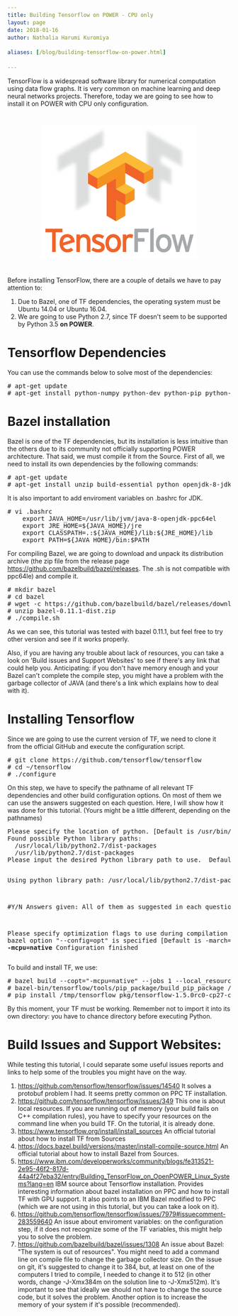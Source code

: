 ```yaml
---
title: Building Tensorflow on POWER - CPU only
layout: page
date: 2018-01-16
author: Nathalia Harumi Kuromiya

aliases: [/blog/building-tensorflow-on-power.html]

---
```


<style>
    [data-text] {
    }
    [data-text]::after {
      content: attr(data-text);
    }
</style>

TensorFlow is a widespread software library for numerical computation using data flow graphs. It is very common on machine learning and deep neural networks projects. Therefore, today we are going to see how to install it on POWER with CPU only configuration.  

<center><img src="tf-logo.png" style="padding: 25px 0px"/></center>

Before installing TensorFlow, there are a couple of details we have to pay attention to:
1. Due to Bazel, one of TF dependencies, the operating system must be Ubuntu 14.04 or Ubuntu 16.04.
2. We are going to use Python 2.7, since TF doesn't seem to be supported by Python 3.5 <strong>on POWER</strong>.

# Tensorflow Dependencies
You can use the commands below to solve most of the dependencies:

<div class="codehilite"><pre><span></span><span data-text="# "></span>apt-get update
<span data-text="# "></span>apt-get install python-numpy python-dev python-pip python-wheel
</pre></div>

# Bazel installation
Bazel is one of the TF dependencies, but its installation is less intuitive than the others due to its community not officially supporting POWER architecture. That said, we must compile it from the Source. First of all, we need to install its own dependencies by the following commands:

<div class="codehilite"><pre><span></span><span data-text="# "></span>apt-get update
<span data-text="# "></span>apt-get install unzip build-essential python openjdk-8-jdk protobuf-compiler zip g++ zlib1g-dev
</pre></div>

It is also important to add enviroment variables on .bashrc for JDK.

<div class="codehilite"><pre><span></span><span data-text="# "></span>vi .bashrc
	export JAVA_HOME=/usr/lib/jvm/java-8-openjdk-ppc64el
	export JRE_HOME=${JAVA_HOME}/jre
	export CLASSPATH=.:${JAVA_HOME}/lib:${JRE_HOME}/lib
	export PATH=${JAVA_HOME}/bin:$PATH
</pre></div>

For compiling Bazel, we are going to download and unpack its distribution archive (the zip file from the release page https://github.com/bazelbuild/bazel/releases. The .sh is not compatible with ppc64le) and compile it.

<div class="codehilite"><pre><span></span><span data-text="# "></span>mkdir bazel
<span data-text="# "></span>cd bazel
<span data-text="# "></span>wget -c https://github.com/bazelbuild/bazel/releases/download/0.11.1/bazel-0.11.1-dist.zip #if you want to download other version of bazel, this link must be switched by the one you are intenting to use.
<span data-text="# "></span>unzip bazel-0.11.1-dist.zip
<span data-text="# "></span>./compile.sh
</pre></div>

As we can see, this tutorial was tested with bazel 0.11.1, but feel free to try other version and see if it works properly.

Also, if you are having any trouble about lack of resources, you can take a look on 'Build issues and Support Websites' to see if there's any link that could help you. Anticipating: if you don't have memory enough and your Bazel can't complete the compile step, you might have a problem with the garbage collector of JAVA (and there's a link which explains how to deal with it).

# Installing Tensorflow

Since we are going to use the current version of TF, we need to clone it from the official GitHub and execute the configuration script.

<div class="codehilite"><pre><span></span><span data-text="# "></span>git clone https://github.com/tensorflow/tensorflow
<span data-text="# "></span>cd ~/tensorflow
<span data-text="# "></span>./configure
</pre></div>

On this step, we have to specify the pathname of all relevant TF dependencies and other build configuration options. On most of them we can use the answers suggested on each question. Here, I will show how it was done for this tutorial. (Yours might be a little different, depending on the pathnames)

<div class="codehilite"><pre><span></span>Please specify the location of python. [Default is /usr/bin/python]: <strong>/usr/bin/python2.7</strong>
Found possible Python library paths:
  /usr/local/lib/python2.7/dist-packages
  /usr/lib/python2.7/dist-packages
Please input the desired Python library path to use.  Default is [/usr/lib/python2.7/dist-packages]:<strong> /usr/lib/python2.7/dist-packages </strong>

Using python library path: /usr/local/lib/python2.7/dist-packages

#Y/N Answers given: All of them as suggested in each question.

Please specify optimization flags to use during compilation when bazel option "--config=opt" is specified [Default is -march=native]: <strong>-mcpu=native</strong>
Configuration finished
</pre></div>

To build and install TF, we use:

<div class="codehilite"><pre><span></span><span data-text="# "></span>bazel build --copt="-mcpu=native" --jobs 1 --local_resources 2048,0.5,1.0 //tensorflow/tools/pip_package:build_pip_package
<span data-text="# "></span>bazel-bin/tensorflow/tools/pip_package/build_pip_package /tmp/tensorflow_pkg #creates the pip package
<span data-text="# "></span>pip install /tmp/tensorflow_pkg/tensorflow-1.5.0rc0-cp27-cp27mu-linux_ppc64le.whl #installs the pip package. This name depends on your operating system, Python version and CPU only vs. GPU support. Therefore, check it out its name before this step.
</pre></div>

By this moment, your TF must be working. Remember not to import it into its own directory: you have to chance directory before executing Python.

# Build Issues and Support Websites:

While testing this tutorial, I could separate some useful issues reports and links to help some of the troubles you might have on the way.

1. https://github.com/tensorflow/tensorflow/issues/14540 It solves a protobuf problem I had. It seems pretty common on PPC TF installation.
2. https://github.com/tensorflow/tensorflow/issues/349 This one is about local resources. If you are running out of memory (your build fails on C++ compilation rules), you have to specify your resources on the command line when you build TF. On the tutorial, it is already done.
3. https://www.tensorflow.org/install/install_sources An official tutorial about how to install TF from Sources
4. https://docs.bazel.build/versions/master/install-compile-source.html An official tutorial about how to install Bazel from Sources.
5. https://www.ibm.com/developerworks/community/blogs/fe313521-2e95-46f2-817d-44a4f27eba32/entry/Building_TensorFlow_on_OpenPOWER_Linux_Systems?lang=en IBM source about Tensorflow installation. Provides interesting information about bazel installation on PPC and how to install TF with GPU support. It also points to an IBM Bazel modified to PPC (which we are not using in this tutorial, but you can take a look on it).
6. https://github.com/tensorflow/tensorflow/issues/7979#issuecomment-283559640 An issue about enviroment variables: on the configuration step, if it does not recognize some of the TF variables, this might help you to solve the problem.
7. https://github.com/bazelbuild/bazel/issues/1308 An issue about Bazel: "The system is out of resources". You might need to add a command line on compile file to change the garbage collector size. On the issue on git, it's suggested to change it to 384, but, at least on one of the computers I tried to compile, I needed to change it to 512 (in other words, change -J-Xmx384m on the solution line to -J-Xmx512m). It's important to see that ideally we should not have to change the source code, but it solves the problem. Another option is to increase the memory of your system if it's possible (recommended).
